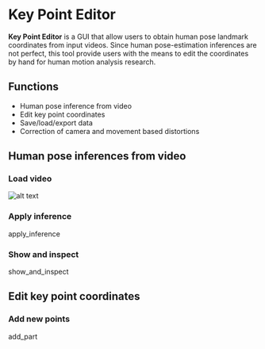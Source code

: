 # Key Point Editor

**Key Point Editor** is a GUI that allow users to obtain human pose landmark 
coordinates from input videos. Since human pose-estimation inferences are not 
perfect, this tool provide users with the means to edit the coordinates by 
hand for human motion analysis research.


## Functions     

* Human pose inference from video
* Edit key point coordinates
* Save/load/export data
* Correction of camera and movement based distortions

## Human pose inferences from video
### Load video
![alt text][screen shot]

[screen shot]: https://github.com/Taireyune/keypoint_editor/images/load_video.png

### Apply inference

apply_inference

### Show and inspect

show_and_inspect

## Edit key point coordinates
### Add new points

add_part


